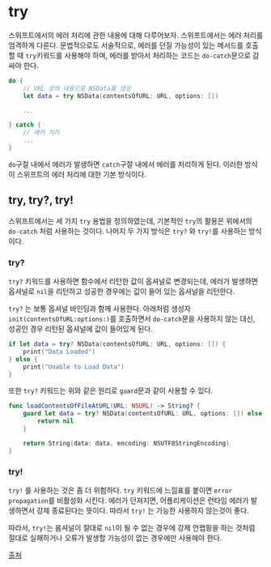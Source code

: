 # try
스위프트에서의 에러 처리에 관한 내용에 대해 다루어보자. 스위프트에서는 에러 처리를 엄격하게 다룬다. 문법적으로도 서술적으로, 에러를 던질 가능성이 있는 메서드를 호출할 때 `try`키워드를 사용해야 하며, 에러를 받아서 처리하는 코드는 `do-catch`문으로 감싸야 한다. 

```swift
do {  
    // URL 상의 내용으로 NSData를 생성
    let data = try NSData(contentsOfURL: URL, options: [])

    ...

} catch {
    // 에러 처리
    ...
}
```

`do`구절 내에서 에러가 발생하면 `catch`구절 내에서 에러를 처리하게 된다. 이러한 방식이 스위프트의 에러 처리에 대한 기본 방식이다.

## try, try?, try!
스위프트에서는 세 가지 `try` 용법을 정의하였는데, 기본적인 `try`의 활용은 위에서의 `do-catch` 처럼 사용하는 것이다. 나머지 두 가지 방식은 `try?` 와 `try!`를 사용하는 방식이다.

### try?
`try?` 키워드를 사용하면 함수에서 리턴한 값이 옵셔널로 변경되는데, 에러가 발생하면 옵셔널로 `nil`을 리턴하고 성공한 경우에는 값이 들어 있는 옵셔널을 리턴한다.

`try?` 는 보통 옵셔널 바인딩과 함께 사용한다. 아래처럼 생성자 `init(contentsOfURL:options:)`를 호출하면서 `do-catch`문을 사용하지 않는 대신, 성공인 경우 리턴된 옵셔널에 값이 들어있게 된다.
```swift
if let data = try? NSData(contentsOfURL: URL, options: []) {  
    print("Data Loaded")
} else {
    print("Unable to Load Data")
}
```

또한 `try?` 키워드는 위와 같은 원리로 `guard`문과 같이 사용할 수 있다.
```swift
func loadContentsOfFileAtURL(URL: NSURL) -> String? {  
    guard let data = try? NSData(contentsOfURL: URL, options: []) else {
        return nil
    }

    return String(data: data, encoding: NSUTF8StringEncoding)
}
```

### try!
`try!` 를 사용하는 것은 좀 더 위험하다. `try` 키워드에 느낌표를 붙이면 `error propagation`를 비활성화 시킨다. 에러가 던져지면, 어플리케이션은 런타임 에러가 발생하면서 강제 종료된다는 뜻이다. 따라서 `try!` 는 가능한 사용하지 않는것이 좋다. 

따라서, `try!`는 옴셔널이 절대로 `nil`이 될 수 없는 경우에 강제 언랩핑을 하는 것처럼 절대로 실패하거나 오류가 발생할 가능성이 없는 경우에만 사용헤야 한다. 


[출처](http://bartjacobs.com/error-handling-in-swift-with-the-try-keyword/)